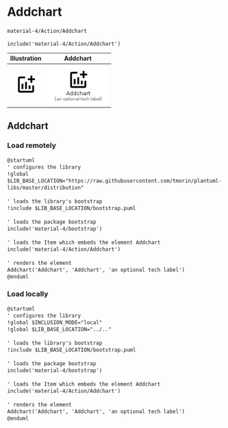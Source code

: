 # Addchart


```text
material-4/Action/Addchart
```

```text
include('material-4/Action/Addchart')
```



| Illustration | Addchart |
| :---: | :---: |
| ![illustration for Illustration](../../material-4/Action/Addchart.png) | ![illustration for Addchart](../../material-4/Action/Addchart.Local.png) |




## Addchart

### Load remotely
```plantuml
@startuml
' configures the library
!global $LIB_BASE_LOCATION="https://raw.githubusercontent.com/tmorin/plantuml-libs/master/distribution"

' loads the library's bootstrap
!include $LIB_BASE_LOCATION/bootstrap.puml

' loads the package bootstrap
include('material-4/bootstrap')

' loads the Item which embeds the element Addchart
include('material-4/Action/Addchart')

' renders the element
Addchart('Addchart', 'Addchart', 'an optional tech label')
@enduml
```

### Load locally
```plantuml
@startuml
' configures the library
!global $INCLUSION_MODE="local"
!global $LIB_BASE_LOCATION="../.."

' loads the library's bootstrap
!include $LIB_BASE_LOCATION/bootstrap.puml

' loads the package bootstrap
include('material-4/bootstrap')

' loads the Item which embeds the element Addchart
include('material-4/Action/Addchart')

' renders the element
Addchart('Addchart', 'Addchart', 'an optional tech label')
@enduml
```

